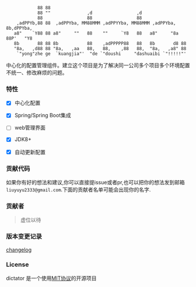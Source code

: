 ```
            88 88                                                              
            88 ""              ,d                 ,d                           
            88                 88                 88                           
    ,adPPYb,88 88  ,adPPYba, MM88MMM ,adPPYYba, MM88MMM ,adPPYba,  8b,dPPYba,  
   a8"    `Y88 88 a8"     ""   88    ""     `Y8   88   a8"     "8a 88P'   "Y8  
   8b       88 88 8b           88    ,adPPPPP88   88   8b       d8 88          
   "8a,   ,d88 88 "8a,   ,aa   88,   88,    ,88   88,  "8a,   ,a8" 88          
    `"yong"zhe ge  `kuangjia"'  "de `"doushi     "dashuaibi `"!!!!!"'            
```

中心化的配置管理组件。建立这个项目是为了解决同一公司多个项目多个环境配置不统一、修改麻烦的问题。

### 特性

- [x] 中心化配置

- [x] Spring/Spring Boot集成

- [ ] web管理界面

- [x] JDK8+

- [x] 自动更新配置

### 贡献代码

如果你有好的想法和建议,你可以直接提issue或者pr,也可以把你的想法发到邮箱```liuyuyu2333@gmail.com```.下面的贡献者名单可能会出现你的名字.

### 贡献者

>虚位以待

### 版本变更记录

[changelog](./changelog.md)

### License

dictator 是一个使用[MIT协议](LICENSE)的开源项目